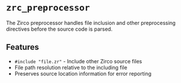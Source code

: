 # `zrc_preprocessor`

The Zirco preprocessor handles file inclusion and other preprocessing directives
before the source code is parsed.

## Features

- `#include "file.zr"` - Include other Zirco source files
- File path resolution relative to the including file
- Preserves source location information for error reporting
